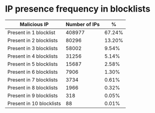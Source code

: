 # IP presence frequency in blocklists
| Malicious IP | Number of IPs | % |
|----|----|----|
| Present in 1 blocklist | 408977 | 67.24% |
| Present in 2 blocklists | 80296 | 13.20% |
| Present in 3 blocklists | 58002 | 9.54% |
| Present in 4 blocklists | 31256 | 5.14% |
| Present in 5 blocklists | 15687 | 2.58% |
| Present in 6 blocklists | 7906 | 1.30% |
| Present in 7 blocklists | 3734 | 0.61% |
| Present in 8 blocklists | 1966 | 0.32% |
| Present in 9 blocklists | 318 | 0.05% |
| Present in 10 blocklists | 88 | 0.01% |
